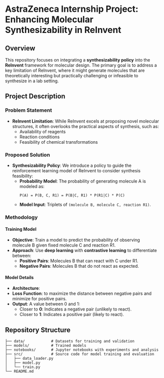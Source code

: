 # AstraZeneca Internship Project: Enhancing Molecular Synthesizability in ReInvent

## Overview

This repository focuses on integrating a **synthesizability policy** into the **ReInvent** framework for molecular design. The primary goal is to address a key limitation of ReInvent, where it might generate molecules that are theoretically interesting but practically challenging or infeasible to synthesize in a lab setting.

## Project Description

### Problem Statement
- **ReInvent Limitation**: While ReInvent excels at proposing novel molecular structures, it often overlooks the practical aspects of synthesis, such as:
  - Availability of reagents
  - Reaction conditions
  - Feasibility of chemical transformations

### Proposed Solution
- **Synthesizability Policy**: We introduce a policy to guide the reinforcement learning model of ReInvent to consider synthesis feasibility:
  - **Probability Model**: The probability of generating molecule A is modeled as:
    ```plaintext
    P(A) = P(B, C, R1) = P(B|C, R1) * P(R1|C) * P(C)
    ```
  - **Model Input**: Triplets of `(molecule B, molecule C, reaction R1)`.

### Methodology

#### Training Model
- **Objective**: Train a model to predict the probability of observing molecule B given fixed molecule C and reaction R1.
- **Approach**: Use **deep learning** with **contrastive learning** to differentiate between:
  - **Positive Pairs**: Molecules B that can react with C under R1.
  - **Negative Pairs**: Molecules B that do not react as expected.

#### Model Details
- **Architecture**: 
- **Loss Function**:  to maximize the distance between negative pairs and minimize for positive pairs.
- **Output**: A value between 0 and 1:
  - Closer to **0**: Indicates a negative pair (unlikely to react).
  - Closer to **1**: Indicates a positive pair (likely to react).

## Repository Structure

```plaintext
├── data/            # Datasets for training and validation
├── models/          # Trained models
├── notebooks/       # Jupyter notebooks with experiments and analysis
├── src/             # Source code for model training and evaluation
│   ├── data_loader.py
│   ├── model.py
│   └── train.py
└── README.md

